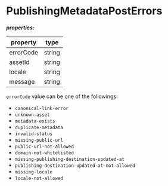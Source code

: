 # PublishingMetadataPostErrors

**_properties:_**

| property              | type                              |
| --------------------- | --------------------------------- |
| errorCode             | string                            |
| assetId               | string                            |
| locale                | string                            |
| message               | string                            |


`errorCode` value can be one of the followings:
- `canonical-link-error`
- `unknown-asset`
- `metadata-exists`
- `duplicate-metadata`
- `invalid-status`
- `missing-public-url`
- `public-url-not-allowed`
- `domain-not-whitelisted`
- `missing-publishing-destination-updated-at`
- `publishing-destination-updated-at-not-allowed`
- `missing-locale`
- `locale-not-allowed`
